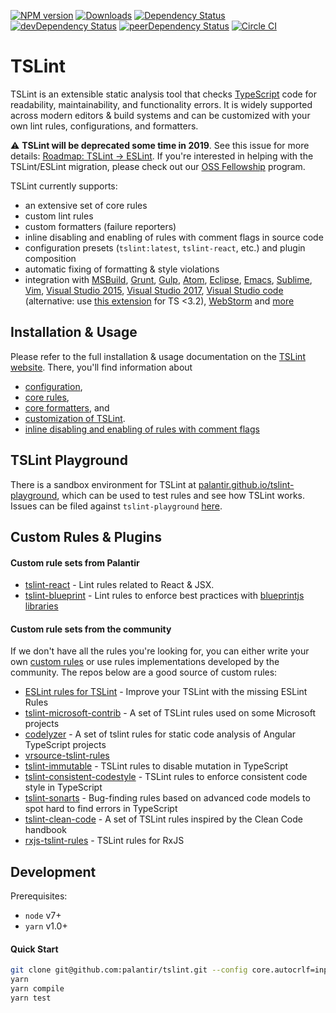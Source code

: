 [![NPM version](https://badge.fury.io/js/tslint.svg)](http://badge.fury.io/js/tslint)
[![Downloads](http://img.shields.io/npm/dm/tslint.svg)](https://npmjs.org/package/tslint)
[![Dependency Status](https://david-dm.org/palantir/tslint.svg)](https://david-dm.org/palantir/tslint)
[![devDependency Status](https://david-dm.org/palantir/tslint/dev-status.svg)](https://david-dm.org/palantir/tslint/?type=dev)
[![peerDependency Status](https://david-dm.org/palantir/tslint/peer-status.svg)](https://david-dm.org/palantir/tslint/?type=peer)
[![Circle CI](https://circleci.com/gh/palantir/tslint.svg?style=svg)](https://circleci.com/gh/palantir/tslint)

# TSLint

TSLint is an extensible static analysis tool that checks [TypeScript](https://github.com/Microsoft/TypeScript) code for readability, maintainability, and functionality errors. It is widely supported across modern editors & build systems and can be customized with your own lint rules, configurations, and formatters.

:warning: __TSLint will be deprecated some time in 2019__. See this issue for more details: [Roadmap: TSLint &rarr; ESLint](https://github.com/palantir/tslint/issues/4534). If you're interested in helping with the TSLint/ESLint migration, please check out our [OSS Fellowship](https://medium.com/palantir/fellowships-for-open-source-developers-3892e6b75ee1) program.

TSLint currently supports:

-   an extensive set of core rules
-   custom lint rules
-   custom formatters (failure reporters)
-   inline disabling and enabling of rules with comment flags in source code
-   configuration presets (`tslint:latest`, `tslint-react`, etc.) and plugin composition
-   automatic fixing of formatting & style violations
-   integration with [MSBuild](https://github.com/joshuakgoldberg/tslint.msbuild), [Grunt](https://github.com/palantir/grunt-tslint), [Gulp](https://github.com/panuhorsmalahti/gulp-tslint), [Atom](https://github.com/AtomLinter/linter-tslint), [Eclipse](https://github.com/palantir/eclipse-tslint), [Emacs](https://www.flycheck.org/), [Sublime](https://packagecontrol.io/packages/SublimeLinter-contrib-tslint), [Vim](https://github.com/scrooloose/syntastic), [Visual Studio 2015](https://marketplace.visualstudio.com/items?itemName=MadsKristensen.WebAnalyzer), [Visual Studio 2017](https://marketplace.visualstudio.com/items?itemName=RichNewman.TypeScriptAnalyzer), [Visual Studio code](https://marketplace.visualstudio.com/items?itemName=ms-vscode.vscode-typescript-tslint-plugin) (alternative: use [this extension](https://marketplace.visualstudio.com/items?itemName=eg2.tslint) for TS <3.2), [WebStorm](https://www.jetbrains.com/webstorm/help/tslint.html) and [more](https://palantir.github.io/tslint/usage/third-party-tools/)

## Installation & Usage

Please refer to the full installation & usage documentation on the [TSLint website](https://palantir.github.io/tslint/). There, you'll find information about

-   [configuration](https://palantir.github.io/tslint/usage/configuration/),
-   [core rules](https://palantir.github.io/tslint/rules/),
-   [core formatters](https://palantir.github.io/tslint/formatters/), and
-   [customization of TSLint](https://palantir.github.io/tslint/develop/custom-rules/).
-   [inline disabling and enabling of rules with comment flags](https://palantir.github.io/tslint/usage/rule-flags/)

## TSLint Playground

There is a sandbox environment for TSLint at [palantir.github.io/tslint-playground](https://palantir.github.io/tslint-playground/), which can be used to test rules and see how TSLint works. Issues can be filed against `tslint-playground` [here](https://github.com/palantir/tslint-playground).

## Custom Rules & Plugins

#### Custom rule sets from Palantir

-   [tslint-react](https://github.com/palantir/tslint-react) - Lint rules related to React & JSX.
-   [tslint-blueprint](https://github.com/palantir/tslint-blueprint) - Lint rules to enforce best practices with [blueprintjs libraries](https://github.com/palantir/blueprint)

#### Custom rule sets from the community

If we don't have all the rules you're looking for, you can either write your own [custom rules](https://palantir.github.io/tslint/develop/custom-rules/) or use rules implementations developed by the community. The repos below are a good source of custom rules:

-   [ESLint rules for TSLint](https://github.com/buzinas/tslint-eslint-rules) - Improve your TSLint with the missing ESLint Rules
-   [tslint-microsoft-contrib](https://github.com/Microsoft/tslint-microsoft-contrib) - A set of TSLint rules used on some Microsoft projects
-   [codelyzer](https://github.com/mgechev/codelyzer) - A set of tslint rules for static code analysis of Angular TypeScript projects
-   [vrsource-tslint-rules](https://github.com/vrsource/vrsource-tslint-rules)
-   [tslint-immutable](https://github.com/jonaskello/tslint-immutable) - TSLint rules to disable mutation in TypeScript
-   [tslint-consistent-codestyle](https://github.com/ajafff/tslint-consistent-codestyle) - TSLint rules to enforce consistent code style in TypeScript
-   [tslint-sonarts](https://github.com/SonarSource/SonarTS) - Bug-finding rules based on advanced code models to spot hard to find errors in TypeScript
-   [tslint-clean-code](https://github.com/Glavin001/tslint-clean-code) - A set of TSLint rules inspired by the Clean Code handbook
-   [rxjs-tslint-rules](https://github.com/cartant/rxjs-tslint-rules) - TSLint rules for RxJS

## Development

Prerequisites:

-   `node` v7+
-   `yarn` v1.0+

#### Quick Start

```bash
git clone git@github.com:palantir/tslint.git --config core.autocrlf=input --config core.eol=lf
yarn
yarn compile
yarn test
```
